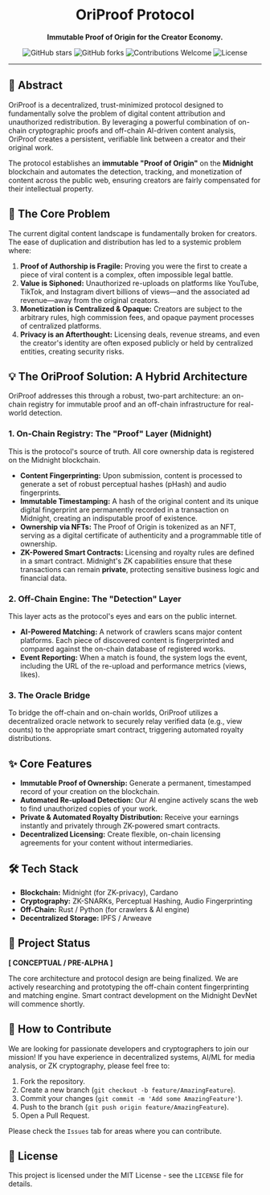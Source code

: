<div align="center">
  <h1>OriProof Protocol</h1>
  <p><strong>Immutable Proof of Origin for the Creator Economy.</strong></p>
</div>

<p align="center">
  <img alt="GitHub stars" src="https://img.shields.io/github/stars/GenieZK/OriProof?style=for-the-badge&logo=github&color=58a6ff">
  <img alt="GitHub forks" src="https://img.shields.io/github/forks/GenieZK/OriProof?style=for-the-badge&logo=github&color=58a6ff">
  <img alt="Contributions Welcome" src="https://img.shields.io/badge/Contributions-Welcome-brightgreen?style=for-the-badge&logo=handshake">
  <img alt="License" src="https://img.shields.io/github/license/GenieZK/OriProof?style=for-the-badge&color=58a6ff">
</p>

---

## 📌 Abstract

OriProof is a decentralized, trust-minimized protocol designed to fundamentally solve the problem of digital content attribution and unauthorized redistribution. By leveraging a powerful combination of on-chain cryptographic proofs and off-chain AI-driven content analysis, OriProof creates a persistent, verifiable link between a creator and their original work.

The protocol establishes an **immutable "Proof of Origin"** on the **Midnight** blockchain and automates the detection, tracking, and monetization of content across the public web, ensuring creators are fairly compensated for their intellectual property.

## 🎯 The Core Problem

The current digital content landscape is fundamentally broken for creators. The ease of duplication and distribution has led to a systemic problem where:
1.  **Proof of Authorship is Fragile:** Proving you were the first to create a piece of viral content is a complex, often impossible legal battle.
2.  **Value is Siphoned:** Unauthorized re-uploads on platforms like YouTube, TikTok, and Instagram divert billions of views—and the associated ad revenue—away from the original creators.
3.  **Monetization is Centralized & Opaque:** Creators are subject to the arbitrary rules, high commission fees, and opaque payment processes of centralized platforms.
4.  **Privacy is an Afterthought:** Licensing deals, revenue streams, and even the creator's identity are often exposed publicly or held by centralized entities, creating security risks.

## 💡 The OriProof Solution: A Hybrid Architecture

OriProof addresses this through a robust, two-part architecture: an on-chain registry for immutable proof and an off-chain infrastructure for real-world detection.

### 1. On-Chain Registry: The "Proof" Layer (Midnight)
This is the protocol's source of truth. All core ownership data is registered on the Midnight blockchain.
*   **Content Fingerprinting:** Upon submission, content is processed to generate a set of robust perceptual hashes (pHash) and audio fingerprints.
*   **Immutable Timestamping:** A hash of the original content and its unique digital fingerprint are permanently recorded in a transaction on Midnight, creating an indisputable proof of existence.
*   **Ownership via NFTs:** The Proof of Origin is tokenized as an NFT, serving as a digital certificate of authenticity and a programmable title of ownership.
*   **ZK-Powered Smart Contracts:** Licensing and royalty rules are defined in a smart contract. Midnight's ZK capabilities ensure that these transactions can remain **private**, protecting sensitive business logic and financial data.

### 2. Off-Chain Engine: The "Detection" Layer
This layer acts as the protocol's eyes and ears on the public internet.
*   **AI-Powered Matching:** A network of crawlers scans major content platforms. Each piece of discovered content is fingerprinted and compared against the on-chain database of registered works.
*   **Event Reporting:** When a match is found, the system logs the event, including the URL of the re-upload and performance metrics (views, likes).

### 3. The Oracle Bridge
To bridge the off-chain and on-chain worlds, OriProof utilizes a decentralized oracle network to securely relay verified data (e.g., view counts) to the appropriate smart contract, triggering automated royalty distributions.

## ✨ Core Features
- **Immutable Proof of Ownership:** Generate a permanent, timestamped record of your creation on the blockchain.
- **Automated Re-upload Detection:** Our AI engine actively scans the web to find unauthorized copies of your work.
- **Private & Automated Royalty Distribution:** Receive your earnings instantly and privately through ZK-powered smart contracts.
- **Decentralized Licensing:** Create flexible, on-chain licensing agreements for your content without intermediaries.

## 🛠️ Tech Stack
- **Blockchain:** Midnight (for ZK-privacy), Cardano
- **Cryptography:** ZK-SNARKs, Perceptual Hashing, Audio Fingerprinting
- **Off-Chain:** Rust / Python (for crawlers & AI engine)
- **Decentralized Storage:** IPFS / Arweave

## 🚀 Project Status

**[ CONCEPTUAL / PRE-ALPHA ]**

The core architecture and protocol design are being finalized. We are actively researching and prototyping the off-chain content fingerprinting and matching engine. Smart contract development on the Midnight DevNet will commence shortly.

## 🤝 How to Contribute

We are looking for passionate developers and cryptographers to join our mission! If you have experience in decentralized systems, AI/ML for media analysis, or ZK cryptography, please feel free to:
1.  Fork the repository.
2.  Create a new branch (`git checkout -b feature/AmazingFeature`).
3.  Commit your changes (`git commit -m 'Add some AmazingFeature'`).
4.  Push to the branch (`git push origin feature/AmazingFeature`).
5.  Open a Pull Request.

Please check the `Issues` tab for areas where you can contribute.

## 📜 License

This project is licensed under the MIT License - see the `LICENSE` file for details.
